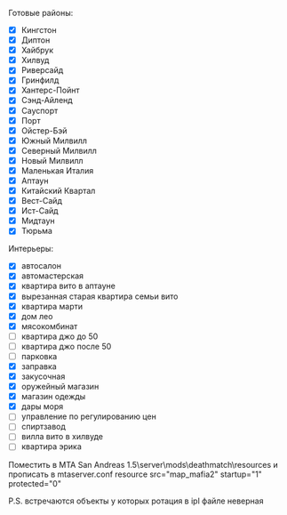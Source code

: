 Готовые районы:
- [x] Кингстон
- [x] Диптон
- [x] Хайбрук
- [x] Хилвуд
- [x] Риверсайд
- [x] Гринфилд
- [x] Хантерс-Пойнт
- [x] Сэнд-Айленд
- [x] Сауспорт
- [x] Порт
- [x] Ойстер-Бэй
- [x] Южный Милвилл
- [x] Северный Милвилл
- [x] Новый Милвилл
- [X] Маленькая Италия
- [X] Аптаун
- [X] Китайский Квартал
- [X] Вест-Сайд
- [X] Ист-Сайд
- [X] Мидтаун
- [X] Тюрьма

Интерьеры:
- [X] автосалон
- [X] автомастерская
- [X] квартира вито в аптауне
- [X] вырезанная старая квартира семьи вито
- [X] квартира марти
- [X] дом лео
- [X] мясокомбинат
- [ ] квартира джо до 50
- [ ] квартира джо после 50
- [ ] парковка
- [X] заправка
- [X] закусочная
- [X] оружейный магазин
- [X] магазин одежды
- [X] дары моря
- [ ] управление по регулированию цен
- [ ] спиртзавод
- [ ] вилла вито в хилвуде
- [ ] квартира эрика

Поместить в MTA San Andreas 1.5\server\mods\deathmatch\resources и прописать в mtaserver.conf resource src="map_mafia2" startup="1" protected="0"

P.S. встречаются объекты у которых ротация в ipl файле неверная
